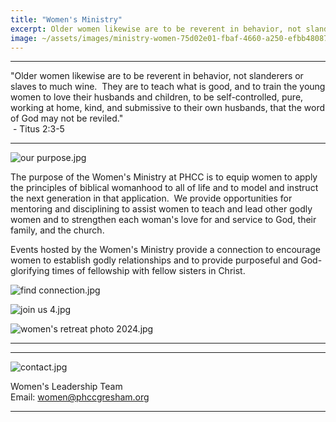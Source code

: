 ```yaml
---
title: "Women's Ministry"
excerpt: Older women likewise are to be reverent in behavior, not slanderers or slaves to much wine.  They a...
image: ~/assets/images/ministry-women-75d02e01-fbaf-4660-a250-efbb480879a0.jpg
---
```


---

"Older women likewise are to be reverent in behavior, not slanderers or slaves to much wine.  They are to teach what is good, and to train the young women to love their husbands and children, to be self-controlled, pure, working at home, kind, and submissive to their own husbands, that the word of God may not be reviled."  
 - Titus 2:3-5

---

![our purpose.jpg](~/assets/images/ministry-women-75d02e01-fbaf-4660-a250-efbb480879a0.jpg)

The purpose of the Women's Ministry at PHCC is to equip women to apply the principles of biblical womanhood to all of life and to model and instruct the next generation in that application.  We provide opportunities for mentoring and disciplining to assist women to teach and lead other godly women and to strengthen each woman's love for and service to God, their family, and the church.

Events hosted by the Women's Ministry provide a connection to encourage women to establish godly relationships and to provide purposeful and God-glorifying times of fellowship with fellow sisters in Christ.

![find connection.jpg](~/assets/images/ministry-women-c0bb92b3-41a6-428a-a107-f60f008087fc.jpg)

![join us 4.jpg](~/assets/images/ministry-women-7a91fd19-092c-4c59-9618-9204777ad045.jpg)

![women's retreat photo 2024.jpg](~/assets/images/ministry-women-26a34271-5e28-48d3-8aea-ddfcdfb3afde.jpg)

---

---

![contact.jpg](~/assets/images/ministry-women-cfa3c2e1-a600-4738-b56d-438405639354.jpg)

Women's Leadership Team  
Email: women@phccgresham.org

---